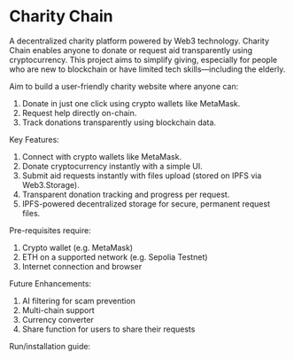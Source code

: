 # Charity Chain

A decentralized charity platform powered by Web3 technology. Charity Chain enables anyone to donate or request aid transparently using cryptocurrency.
This project aims to simplify giving, especially for people who are new to blockchain or have limited tech skills—including the elderly.

Aim to build a user-friendly charity website where anyone can:
1. Donate in just one click using crypto wallets like MetaMask.
2. Request help directly on-chain.
3. Track donations transparently using blockchain data.

Key Features:
1. Connect with crypto wallets like MetaMask.
2. Donate cryptocurrency instantly with a simple UI.
3. Submit aid requests instantly with files upload (stored on IPFS via Web3.Storage).
4. Transparent donation tracking and progress per request.
5. IPFS-powered decentralized storage for secure, permanent request files.

Pre-requisites require:
1. Crypto wallet (e.g. MetaMask)
2. ETH on a supported network (e.g. Sepolia Testnet)
3. Internet connection and browser

Future Enhancements:
1. AI filtering for scam prevention
2. Multi-chain support
3. Currency converter
4. Share function for users to share their requests

Run/installation guide:

